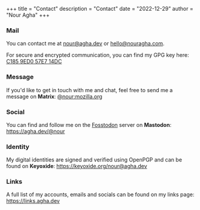 +++
title = "Contact"
description = "Contact"
date = "2022-12-29"
author = "Nour Agha"
+++

### Mail

You can contact me at [nour@agha.dev](mailto:nour@agha.dev) or [hello@nouragha.com](mailto:hello@nouragha.com).

For secure and encrypted communication, you can find my GPG key here: [C185 9ED0 57E7 14DC](https://agha.dev/gpg)

### Message

If you'd like to get in touch with me and chat, feel free to send me a message on **Matrix**: [@nour:mozilla.org](https://matrix.to/#/@nour:mozilla.org)

### Social

You can find and follow me on the [Fosstodon](https://fosstodon.org) server on **Mastodon**: https://agha.dev/@nour

### Identity

My digital identities are signed and verified using OpenPGP and can be found on **Keyoxide**: https://keyoxide.org/nour@agha.dev

### Links

A full list of my accounts, emails and socials can be found on my links page: https://links.agha.dev

